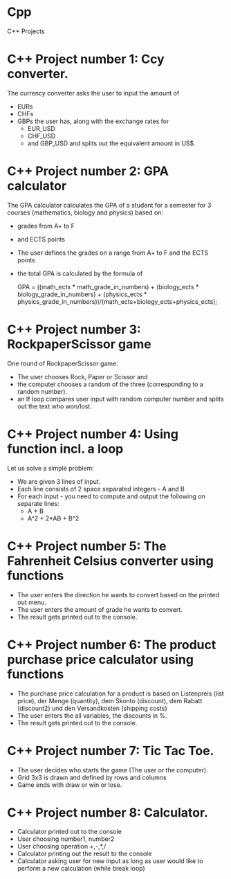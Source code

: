 # Cpp
C++ Projects

# C++ Project number 1: Ccy converter.
The currency converter asks the user to input the amount of
- EURs
- CHFs
- GBPs
  the user has, along with the exchange rates for
  - EUR_USD
  - CHF_USD
  - and GBP_USD
and splits out the equivalent amount in US$.

# C++ Project number 2: GPA calculator
The GPA calculator calculates the GPA of a student for a semester for 3 courses (mathematics, biology and physics) based on:
- grades from A+ to F
- and ECTS points
- The user defines the grades on a range from A+ to F and the ECTS points
- the total GPA is calculated by the formula of
     
  GPA = ((math_ects * math_grade_in_numbers)  + (biology_ects * biology_grade_in_numbers)  + (physics_ects * physics_grade_in_numbers))/(math_ects+biology_ects+physics_ects);

# C++ Project number 3: RockpaperScissor game
One round of RockpaperScissor game:
- The user chooses Rock, Paper or Scissor and
- the computer chooses a random of the three (corresponding to a random number).
- an If loop compares user input with random computer number and splits out the text who won/lost.

# C++ Project number 4: Using function incl. a loop
Let us solve a simple problem:
- We are given 3 lines of input.
- Each line consists of 2 space separated integers - A and B
- For each input - you need to compute and output the following on separate lines: 
  - A + B
  - A^2 + 2*AB + B^2

# C++ Project number 5: The Fahrenheit Celsius converter using functions
- The user enters the direction he wants to convert based on the printed out menu.
- The user enters the amount of grade he wants to convert.
- The result gets printed out to the console.

# C++ Project number 6: The product purchase price calculator using functions
- The purchase price calculation for a product is based on Listenpreis (list price), der Menge (quantity), dem Skonto (discount), dem Rabatt (discount2) und den Versandkosten (shipping costs)
- The user enters the all variables, the discounts in %.
- The result gets printed out to the console.

# C++ Project number 7: Tic Tac Toe.
- The user decides who starts the game (The user or the computer).
- Grid 3x3 is drawn and defined by rows and columns
- Game ends with draw or win or lose.

# C++ Project number 8: Calculator.
- Calculator printed out to the console
- User choosing number1, number2
- User choosing operation +,-,*,/
- Calculator printing out the result to the console
- Calculator asking user for new input as long as user would like to perform a new calculation (while break loop)
